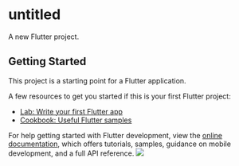 # untitled

A new Flutter project.

## Getting Started

This project is a starting point for a Flutter application.

A few resources to get you started if this is your first Flutter project:

- [Lab: Write your first Flutter app](https://docs.flutter.dev/get-started/codelab)
- [Cookbook: Useful Flutter samples](https://docs.flutter.dev/cookbook)

For help getting started with Flutter development, view the
[online documentation](https://docs.flutter.dev/), which offers tutorials,
samples, guidance on mobile development, and a full API reference.
![](https://images.ctfassets.net/hrltx12pl8hq/3j5RylRv1ZdswxcBaMi0y7/b84fa97296bd2350db6ea194c0dce7db/Music_Icon.jpg)
